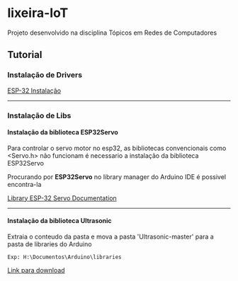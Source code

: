 # lixeira-IoT
Projeto desenvolvido na disciplina Tópicos em Redes de Computadores

## Tutorial

### Instalação de Drivers
[ESP-32 Instalação](https://randomnerdtutorials.com/installing-the-esp32-board-in-arduino-ide-windows-instructions/)

---
### Instalação de Libs

#### Instalação da biblioteca ESP32Servo
Para controlar o servo motor no esp32, as bibliotecas convencionais como <Servo.h> não funcionam é necessario a instalação da biblioteca ESP32Servo

Procurando por **ESP32Servo** no library manager do Arduino IDE é possivel encontra-la

[Library ESP-32 Servo Documentation](https://madhephaestus.github.io/ESP32Servo/index.html)

---
#### Instalação da biblioteca Ultrasonic

Extraia o conteudo da pasta e mova a pasta 'Ultrasonic-master' para a pasta de libraries do Arduino 

```Exp: H:\Documentos\Arduino\libraries```

[Link para download](https://drive.google.com/file/d/11UnSshD_atAi5L65q2GiC7JGqh1Afu_V/view?usp=sharing)
